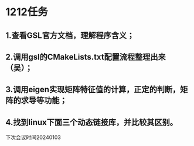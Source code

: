 # 1212任务

## 1.查看GSL官方文档，理解程序含义；

## 2.调用gsl的CMakeLists.txt配置流程整理出来（吴）；

## 3.调用eigen实现矩阵特征值的计算，正定的判断，矩阵的求导等功能；

## 4.找到linux下面三个动态链接库，并比较其区别。

下次会议时间20240103